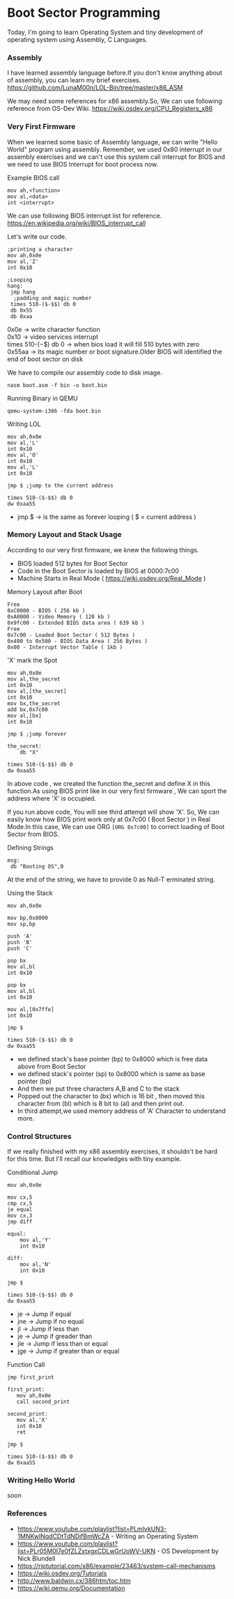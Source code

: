 # Boot Sector Programming

Today, I'm going to learn Operating System and tiny development of operating system using Assembly, C Languages.

### Assembly

I have learned assembly language before.If you don't know anything about of assembly, you can learn my brief exercises.
https://github.com/LunaM00n/LOL-Bin/tree/master/x86_ASM

We may need some references for x86 assembly.So, We can use following reference from OS-Dev Wiki.
https://wiki.osdev.org/CPU_Registers_x86

### Very First Firmware

When we learned some basic of Assembly language, we can write "Hello World" program using assembly.
Remember, we used 0x80 interrupt in our assembly exercises and we can't use this system call interrupt for BIOS and
we need to use BIOS Interrupt for boot process now.

Example BIOS call
```
mov ah,<function>
mov al,<data>
int <interrupt>
```

We can use following BIOS interrupt list for reference.
https://en.wikipedia.org/wiki/BIOS_interrupt_call

Let's write our code.

```
;printing a character
mov ah,0x0e
mov al,'Z'
int 0x10

;Looping
hang:
 jmp hang
  ;padding and magic number
 times 510-($-$$) db 0
 db 0x55
 db 0xaa
```
0x0e -> write character function  
0x10 -> video services interrupt  
times 510-($-$$) db 0 -> when bios load it will fill 510 bytes with zero  
0x55aa -> its magic number or boot signature.Older BIOS will identified the end of boot sector on disk  

We have to compile our assembly code to disk image.

```
nasm boot.asm -f bin -o boot.bin
```

Running Binary in QEMU

```
qemu-system-i386 -fda boot.bin
```

Writing LOL

```
mov ah,0x0e
mov al,'L'
int 0x10
mov al,'O'
int 0x10
mov al,'L'
int 0x10

jmp $ ;jump to the current address

times 510-($-$$) db 0
dw 0xaa55

```
 - jmp $ -> is the same as forever looping ( $ = current address )  

### Memory Layout and Stack Usage

According to our very first firmware, we knew the following things.
 - BIOS loaded 512 bytes for Boot Sector
 - Code in the Boot Sector is loaded by BIOS at 0000:7c00
 - Machine Starts in Real Mode ( https://wiki.osdev.org/Real_Mode )
 
Memory Layout after Boot

```
Free
0xC0000 - BIOS ( 256 kb )
0xA0000 - Video Memory ( 128 kb )
0x9fc00 - Extended BIOS data area ( 639 kb )
Free
0x7c00 - Loaded Boot Sector ( 512 Bytes )
0x400 to 0x500 - BIOS Data Area ( 256 Bytes )
0x00 - Interrupt Vector Table ( 1kb )
```
'X' mark the Spot

```
mov ah,0x0e
mov al,the_secret
int 0x10
mov al,[the_secret]
int 0x10
mov bx,the_secret
add bx,0x7c00
mov al,[bx]
int 0x10

jmp $ ;jump forever

the_secret:
	db "X"

times 510-($-$$) db 0
dw 0xaa55

```
In above code , we created the function the_secret and define X in this function.As using BIOS print like in our very
first firmware , We can sport the address where 'X' is occupied.

If you run above code, You will see third attempt will show 'X'. So, We can easily know how BIOS print work only at 0x7c00 ( Boot Sector ) in Real Mode.In this case, We can use ORG `[ORG 0x7c00]` to correct loading of Boot Sector from BIOS.


Defining Strings
```
msg:
 db "Booting OS",0
```
At the end of the string, we have to provide 0 as Null-T
erminated string.

Using the Stack

```
mov ah,0x0e

mov bp,0x8000
mov sp,bp

push 'A'
push 'B'
push 'C'

pop bx
mov al,bl
int 0x10

pop bx
mov al,bl
int 0x10

mov al,[0x7ffe]
int 0x10

jmp $

times 510-($-$$) db 0
dw 0xaa55

```
 - we defined stack's base pointer (bp) to 0x8000 which is free data above from Boot Sector
 - we defined stack's pointer (sp) to 0x8000 which is same as base pointer (bp)
 - And then we put three characters A,B and C to the stack
 - Popped out the character to (bx) which is 16 bit , then moved this character from (bl) which is 8 bit to (al) and then print out.
 - In third attempt,we used memory address of 'A' Character to understand more.

### Control Structures

If we really finished with my x86 assembly exercises, it shouldn't be hard for this time.
But I'll recall our knowledges with tiny example.

Conditional Jump

```
mov ah,0x0e

mov cx,5
cmp cx,5
je equal
mov cx,3
jmp diff

equal:
	mov al,'Y'
	int 0x10

diff:
	mov al,'N'
	int 0x10

jmp $

times 510-($-$$) db 0
dw 0xaa55

```
 - je -> Jump if equal
 - jne -> Jump if no equal
 - jl -> Jump if less than
 - je -> Jump if greader than
 - jle -> Jump if less than or equal
 - jge -> Jump if greater than or equal
 
 Function Call
 
 ```
jmp first_print

first_print:
	mov ah,0x0e
	call second_print

second_print:
	mov al,'X'
	int 0x10
	ret

jmp $

times 510-($-$$) db 0
dw 0xaa55
 
 ```
 
### Writing Hello World

soon

### References
 - https://www.youtube.com/playlist?list=PLmlvkUN3-1MNKwINqdCDtTdNDjfBmWcZA - Writing an Operating System
 - https://www.youtube.com/playlist?list=PLr05M0l7e0fZLZxtxgxCDLwGrUoWV-UKN - OS Development by Nick Blundell
 - https://riptutorial.com/x86/example/23463/system-call-mechanisms
 - https://wiki.osdev.org/Tutorials
 - http://www.baldwin.cx/386htm/toc.htm
 - https://wiki.qemu.org/Documentation
 
 
